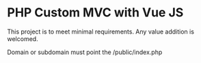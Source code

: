 # PHP Custom MVC with Vue JS

This project is to meet minimal requirements. Any value addition is welcomed.

Domain or subdomain must point the /public/index.php